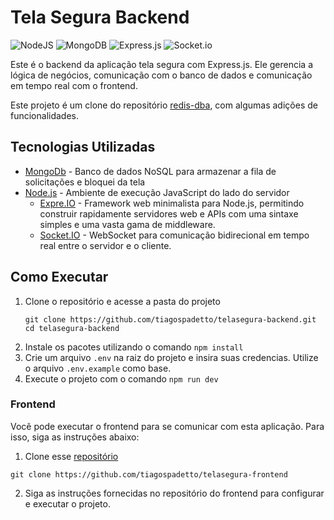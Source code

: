 # Tela Segura Backend

![NodeJS](https://img.shields.io/badge/node.js-6DA55F?style=for-the-badge&logo=node.js&logoColor=white)
![MongoDB](https://img.shields.io/badge/MongoDB-%234ea94b.svg?style=for-the-badge&logo=mongodb&logoColor=white)
![Express.js](https://img.shields.io/badge/express.js-%23404d59.svg?style=for-the-badge&logo=express&logoColor=%2361DAFB)
![Socket.io](https://img.shields.io/badge/Socket.io-black?style=for-the-badge&logo=socket.io&badgeColor=010101)


Este é o backend da aplicação tela segura com Express.js. Ele gerencia a lógica de negócios, comunicação com o banco de dados e comunicação em tempo real com o frontend.
 

Este projeto é um clone do repositório [redis-dba](https://github.com/guivahl/redis-dba), com algumas adições de funcionalidades.

## Tecnologias Utilizadas

- [MongoDb](https://www.mongodb.com/pt-br/) - Banco de dados NoSQL para armazenar a fila de solicitações e bloquei da tela
- [Node.js](https://nodejs.org/) - Ambiente de execução JavaScript do lado do servidor
  - [Expre.IO](https://expressjs.com/) - Framework web minimalista para Node.js, permitindo construir rapidamente servidores web e APIs com uma sintaxe simples e uma vasta gama de middleware.
  - [Socket.IO](https://socket.io/) - WebSocket para comunicação bidirecional em tempo real entre o servidor e o cliente.

## Como Executar

1. Clone o repositório e acesse a pasta do projeto
   ```shell
   git clone https://github.com/tiagospadetto/telasegura-backend.git
   cd telasegura-backend
    ```
2. Instale os pacotes utilizando o comando `npm install`
3. Crie um arquivo `.env` na raiz do projeto e insira suas credencias. Utilize o arquivo `.env.example` como base.
4. Execute o projeto com o comando `npm run dev`

### Frontend

Você pode executar o frontend para se comunicar com esta aplicação. Para isso, siga as instruções abaixo:

1. Clone esse [repositório](https://github.com/tiagospadetto/telasegura-frontend)
```
git clone https://github.com/tiagospadetto/telasegura-frontend
```

2. Siga as instruções fornecidas no repositório do frontend para configurar e executar o projeto.